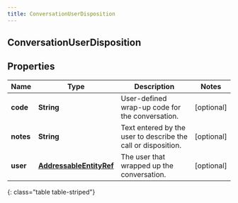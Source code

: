 ```yaml
---
title: ConversationUserDisposition
---
```

## ConversationUserDisposition


## Properties

| Name | Type | Description | Notes |
| ------------ | ------------- | ------------- | ------------- |
| **code** | <!----><!---->**String**<!----> | User-defined wrap-up code for the conversation. |  [optional] |
| **notes** | <!----><!---->**String**<!----> | Text entered by the user to describe the call or disposition. |  [optional] |
| **user** | <!----><!---->[**AddressableEntityRef**](AddressableEntityRef.html)<!----> | The user that wrapped up the conversation. |  [optional] |
{: class="table table-striped"}



